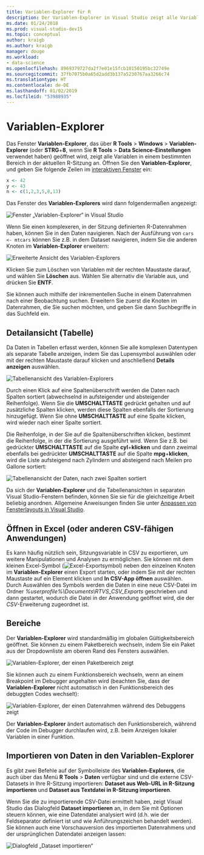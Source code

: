 ```yaml
---
title: Variablen-Explorer für R
description: Der Variablen-Explorer in Visual Studio zeigt alle Variablen für einen bestimmten Bereich in der aktuellen R-Sitzung an.
ms.date: 01/24/2018
ms.prod: visual-studio-dev15
ms.topic: conceptual
author: kraigb
ms.author: kraigb
manager: douge
ms.workload:
- data-science
ms.openlocfilehash: 8969379727da2f7e01e15fcb10150195bc32749e
ms.sourcegitcommit: 37fb7075b0a65d2add3b137a5230767aa3266c74
ms.translationtype: HT
ms.contentlocale: de-DE
ms.lasthandoff: 01/02/2019
ms.locfileid: "53988935"
---
```

# <a name="variable-explorer"></a>Variablen-Explorer

Das Fenster **Variablen-Explorer**, das über **R Tools** > **Windows** > **Variablen-Explorer** (oder **STRG**+**8**, wenn Sie **R Tools** > **Data Science-Einstellungen** verwendet haben) geöffnet wird, zeigt alle Variablen in einem bestimmten Bereich in der aktuellen R-Sitzung an. Öffnen Sie den **Variablen-Explorer**, und geben Sie folgende Zeilen im [interaktiven Fenster](interactive-repl-for-r-in-visual-studio.md) ein:

```R
x <- 42
y <- 43
n <- c(1,2,3,5,8,13)
```

Das Fenster des **Variablen-Explorers** wird dann folgendermaßen angezeigt:

![Fenster „Variablen-Explorer“ in Visual Studio](media/variable-explorer-window.png)

Wenn Sie einen komplexeren, in der Sitzung definierten R-Datenrahmen haben, können Sie in den Daten navigieren. Nach der Ausführung von `cars <- mtcars` können Sie z.B. in dem Dataset navigieren, indem Sie die anderen Knoten im **Variablen-Explorer** erweitern:

![Erweiterte Ansicht des Variablen-Explorers](media/variable-explorer-expanded-results.png)

Klicken Sie zum Löschen von Variablen mit der rechten Maustaste darauf, und wählen Sie **Löschen** aus. Wählen Sie alternativ die Variable aus, und drücken Sie **ENTF**.

Sie können auch mithilfe der inkrementellen Suche in einem Datenrahmen nach einer Beobachtung suchen. Erweitern Sie zuerst die Knoten im Datenrahmen, die Sie suchen möchten, und geben Sie dann Suchbegriffe in das Suchfeld ein.

## <a name="details-table-view"></a>Detailansicht (Tabelle)

Da Daten in Tabellen erfasst werden, können Sie alle komplexen Datentypen als separate Tabelle anzeigen, indem Sie das Lupensymbol auswählen oder mit der rechten Maustaste darauf klicken und anschließend **Details anzeigen** auswählen.

![Tabellenansicht des Variablen-Explorers](media/variable-explorer-table-view.png)

Durch einen Klick auf eine Spaltenüberschrift werden die Daten nach Spalten sortiert (abwechselnd in aufsteigender und absteigender Reihenfolge). Wenn Sie die **UMSCHALTTASTE** gedrückt gehalten und auf zusätzliche Spalten klicken, werden diese Spalten ebenfalls der Sortierung hinzugefügt. Wenn Sie ohne **UMSCHALTTASTE** auf eine Spalte klicken, wird wieder nach einer Spalte sortiert.

Die Reihenfolge, in der Sie auf die Spaltenüberschriften klicken, bestimmt die Reihenfolge, in der die Sortierung ausgeführt wird. Wenn Sie z.B. bei gedrückter **UMSCHALTTASTE** auf die Spalte **cyl**+**klicken** und dann zweimal ebenfalls bei gedrückter **UMSCHALTTASTE** auf die Spalte **mpg**+**klicken**, wird die Liste aufsteigend nach Zylindern und absteigend nach Meilen pro Gallone sortiert:

![Tabellenansicht der Daten, nach zwei Spalten sortiert](media/variable-explorer-table-view-sorting.png)

Da sich der **Variablen-Explorer** und die Tabellenansichten in separaten Visual Studio-Fenstern befinden, können Sie sie für die gleichzeitige Arbeit beliebig anordnen. Allgemeine Anweisungen finden Sie unter [Anpassen von Fensterlayouts in Visual Studio](../ide/customizing-window-layouts-in-visual-studio.md).

## <a name="open-in-excel-or-other-csv-capable-application"></a>Öffnen in Excel (oder anderen CSV-fähigen Anwendungen)

Es kann häufig nützlich sein, Sitzungsvariable in CSV zu exportieren, um weitere Manipulationen und Analysen zu ermöglichen. Sie können mit dem kleinen Excel-Symbol (![Excel-Exportsymbol](media/variable-explorer-excel-icon.png)) neben den einzelnen Knoten im **Variablen-Explorer** einen Export starten, oder indem Sie mit der rechten Maustaste auf ein Element klicken und **In CSV-App öffnen** auswählen. Durch Auswählen des Symbols werden die Daten in eine neue CSV-Datei im Ordner *%userprofile%\Documents\RTVS_CSV_Exports* geschrieben und dann gestartet, wodurch die Datei in der Anwendung geöffnet wird, die der *CSV*-Erweiterung zugeordnet ist.

## <a name="scopes"></a>Bereiche

Der **Variablen-Explorer** wird standardmäßig im globalen Gültigkeitsbereich geöffnet. Sie können zu einem Paketbereich wechseln, indem Sie ein Paket aus der Dropdownliste am oberen Rand des Fensters auswählen.

![Variablen-Explorer, der einen Paketbereich zeigt](media/variable-explorer-package-scopes.png)

Sie können auch zu einem Funktionsbereich wechseln, wenn an einem Breakpoint im Debugger angehalten wird (beachten Sie, dass der **Variablen-Explorer** nicht automatisch in den Funktionsbereich des debuggten Codes wechselt):

![Variablen-Explorer, der einen Datenrahmen während des Debuggens zeigt](media/variable-explorer-as-locals-window.png)

Der **Variablen-Explorer** ändert automatisch den Funktionsbereich, während der Code im Debugger durchlaufen wird, z.B. beim Anzeigen lokaler Variablen in einer Funktion.

## <a name="import-data-into-variable-explorer"></a>Importieren von Daten in den Variablen-Explorer

Es gibt zwei Befehle auf der Symbolleiste des **Variablen-Explorers**, die auch über das Menü **R Tools** > **Daten** verfügbar sind und die externe CSV-Datasets in Ihre R-Sitzung importieren:  **Dataset aus Web-URL in R-Sitzung importieren** und **Dataset aus Textdatei in R-Sitzung importieren**.

Wenn Sie die zu importierende CSV-Datei ermittelt haben, zeigt Visual Studio das Dialogfeld **Dataset importieren** an, in dem Sie mit Optionen steuern können, wie eine Datendatei analysiert wird (d.h. wie der Feldseparator definiert ist und wie Anführungszeichen behandelt werden). Sie können auch eine Vorschauversion des importierten Datenrahmens und der ursprünglichen Datendatei anzeigen lassen:

![Dialogfeld „Dataset importieren“](media/variable-explorer-import-dataset-dialog.png)
